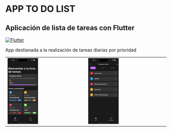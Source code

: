# APP TO DO LIST 
## Aplicación de lista de tareas con Flutter


[![Flutter](https://img.shields.io/badge/Flutter-3.3.10-blue)](https://flutter.dev/)

App destianada a la realización de tareas diarias por prioridad

<table>
  <tr>
    <td valign="top"><img src="./preview/homepreview.png" style="width:40%;"/></td>
    <td valign="top"><img src="./preview/listpagepreview.png" style="width:40%;"/></td>
  </tr>
</table>
